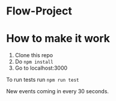 # Flow-Project

# How to make it work
  1. Clone this repo
  2. Do `npm install`
  3. Go to localhost:3000

To run tests run `npm run test`

New events coming in every 30 seconds.
